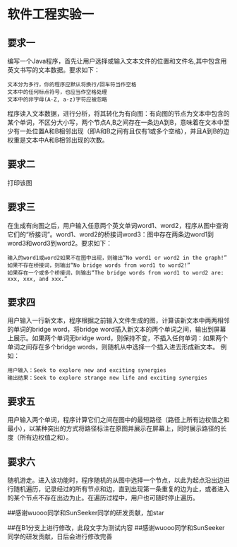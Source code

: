 # 软件工程实验一
## 要求一
编写一个Java程序，首先让用户选择或输入文本文件的位置和文件名,其中包含用英文书写的文本数据。要求如下：

    文本分为多行，你的程序应默认将换行/回车符当作空格
    文本中的任何标点符号，也应当作空格处理
    文本中的非字母(A-Z, a-z)字符应被忽略

程序读入文本数据，进行分析，将其转化为有向图：有向图的节点为文本中包含的某个单词，不区分大小写，两个节点A,B之间存在一条边A到B，意味着在文本中至少有一处位置A和B相邻出现（即A和B之间有且仅有1或多个空格），并且A到B的边权重是文本中A和B相邻出现的次数。

## 要求二
打印该图

## 要求三
在生成有向图之后，用户输入任意两个英文单词word1、word2，程序从图中查询它们的“桥接词”。word1、word2的桥接词word3：图中存在两条边word1到word3和word3到word2。要求如下：

    输入的word1或word2如果不在图中出现，则输出“No word1 or word2 in the graph!”
    如果不存在桥接词，则输出“No bridge words from word1 to word2!”
    如果存在一个或多个桥接词，则输出“The bridge words from word1 to word2 are: xxx, xxx, and xxx.”

## 要求四
用户输入一行新文本，程序根据之前输入文件生成的图，计算该新文本中两两相邻的单词的bridge word，将bridge word插入新文本的两个单词之间，输出到屏幕上展示。如果两个单词无bridge word，则保持不变，不插入任何单词：如果两个单词之间存在多个bridge words，则随机从中选择一个插入进去形成新文本。
例如：

    用户输入：Seek to explore new and exciting synergies
    输出结果：Seek to explore strange new life and exciting synergies

## 要求五
用户输入两个单词，程序计算它们之间在图中的最短路径（路径上所有边权值之和最小），以某种突出的方式将路径标注在原图并展示在屏幕上，同时展示路径的长度（所有边权值之和）。

## 要求六
随机游走。进入该功能时，程序随机的从图中选择一个节点，以此为起点沿出边进行随机遍历，记录经过的所有节点和边，直到出现第一条重复的边为止，或者进入的某个节点不存在出边为止。在遍历过程中，用户也可随时停止遍历。

##感谢wuooo同学和SunSeeker同学的研发贡献，加star

##在B1分支上进行修改，此段文字为测试内容
##感谢wuooo同学和SunSeeker同学的研发贡献，日后会进行修改完善
